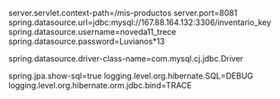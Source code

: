 server.servlet.context-path=/mis-productos
server.port=8081
spring.datasource.url=jdbc:mysql://167.88.164.132:3306/inventario_key
spring.datasource.username=noveda11_trece
spring.datasource.password=Luvianos*13

spring.datasource.driver-class-name=com.mysql.cj.jdbc.Driver


spring.jpa.show-sql=true
logging.level.org.hibernate.SQL=DEBUG
logging.level.org.hibernate.orm.jdbc.bind=TRACE




